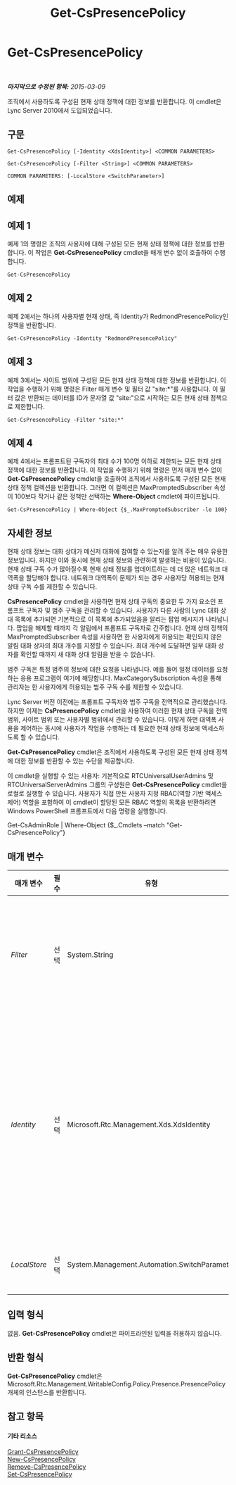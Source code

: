 ﻿---
title: Get-CsPresencePolicy
TOCTitle: Get-CsPresencePolicy
ms:assetid: 65880bdb-4482-4cfb-83de-19b239784fe5
ms:mtpsurl: https://technet.microsoft.com/ko-kr/library/Gg398463(v=OCS.15)
ms:contentKeyID: 49303855
ms.date: 08/24/2015
mtps_version: v=OCS.15
ms.translationtype: HT
---

# Get-CsPresencePolicy

 

_**마지막으로 수정된 항목:** 2015-03-09_

조직에서 사용하도록 구성된 현재 상태 정책에 대한 정보를 반환합니다. 이 cmdlet은 Lync Server 2010에서 도입되었습니다.

## 구문

    Get-CsPresencePolicy [-Identity <XdsIdentity>] <COMMON PARAMETERS>

    Get-CsPresencePolicy [-Filter <String>] <COMMON PARAMETERS>

    COMMON PARAMETERS: [-LocalStore <SwitchParameter>]

## 예제

## 예제 1

예제 1의 명령은 조직의 사용자에 대해 구성된 모든 현재 상태 정책에 대한 정보를 반환합니다. 이 작업은 **Get-CsPresencePolicy** cmdlet을 매개 변수 없이 호출하여 수행합니다.

    Get-CsPresencePolicy

## 예제 2

예제 2에서는 하나의 사용자별 현재 상태, 즉 Identity가 RedmondPresencePolicy인 정책을 반환합니다.

    Get-CsPresencePolicy -Identity "RedmondPresencePolicy"

## 예제 3

예제 3에서는 사이트 범위에 구성된 모든 현재 상태 정책에 대한 정보를 반환합니다. 이 작업을 수행하기 위해 명령은 Filter 매개 변수 및 필터 값 "site:\*"를 사용합니다. 이 필터 값은 반환되는 데이터를 ID가 문자열 값 "site:"으로 시작하는 모든 현재 상태 정책으로 제한합니다.

    Get-CsPresencePolicy -Filter "site:*"

## 예제 4

예제 4에서는 프롬프트된 구독자의 최대 수가 100명 이하로 제한되는 모든 현재 상태 정책에 대한 정보를 반환합니다. 이 작업을 수행하기 위해 명령은 먼저 매개 변수 없이 **Get-CsPresencePolicy** cmdlet을 호출하여 조직에서 사용하도록 구성된 모든 현재 상태 정책 컬렉션을 반환합니다. 그러면 이 컬렉션은 MaxPromptedSubscriber 속성이 100보다 작거나 같은 정책만 선택하는 **Where-Object** cmdlet에 파이프됩니다.

    Get-CsPresencePolicy | Where-Object {$_.MaxPromptedSubscriber -le 100}

## 자세한 정보

현재 상태 정보는 대화 상대가 메신저 대화에 참여할 수 있는지를 알려 주는 매우 유용한 정보입니다. 하지만 이와 동시에 현재 상태 정보와 관련하여 발생하는 비용이 있습니다. 현재 상태 구독 수가 많아질수록 현재 상태 정보를 업데이트하는 데 더 많은 네트워크 대역폭을 할당해야 합니다. 네트워크 대역폭이 문제가 되는 경우 사용자당 허용되는 현재 상태 구독 수를 제한할 수 있습니다.

**CsPresencePolicy** cmdlet을 사용하면 현재 상태 구독의 중요한 두 가지 요소인 프롬프트 구독자 및 범주 구독을 관리할 수 있습니다. 사용자가 다른 사람의 Lync 대화 상대 목록에 추가되면 기본적으로 이 목록에 추가되었음을 알리는 팝업 메시지가 나타납니다. 팝업을 해제할 때까지 각 알림에서 프롬프트 구독자로 간주합니다. 현재 상태 정책의 MaxPromptedSubscriber 속성을 사용하면 한 사용자에게 허용되는 확인되지 않은 알림 대화 상자의 최대 개수를 지정할 수 있습니다. 최대 개수에 도달하면 일부 대화 상자를 확인할 때까지 새 대화 상대 알림을 받을 수 없습니다.

범주 구독은 특정 범주의 정보에 대한 요청을 나타냅니다. 예를 들어 일정 데이터를 요청하는 응용 프로그램이 여기에 해당합니다. MaxCategorySubscription 속성을 통해 관리자는 한 사용자에게 허용되는 범주 구독 수를 제한할 수 있습니다.

Lync Server 버전 이전에는 프롬프트 구독자와 범주 구독을 전역적으로 관리했습니다. 하지만 이제는 **CsPresencePolicy** cmdlet을 사용하여 이러한 현재 상태 구독을 전역 범위, 사이트 범위 또는 사용자별 범위에서 관리할 수 있습니다. 이렇게 하면 대역폭 사용을 제어하는 동시에 사용자가 작업을 수행하는 데 필요한 현재 상태 정보에 액세스하도록 할 수 있습니다.

**Get-CsPresencePolicy** cmdlet은 조직에서 사용하도록 구성된 모든 현재 상태 정책에 대한 정보를 반환할 수 있는 수단을 제공합니다.

이 cmdlet을 실행할 수 있는 사용자: 기본적으로 RTCUniversalUserAdmins 및 RTCUniversalServerAdmins 그룹의 구성원은 **Get-CsPresencePolicy** cmdlet을 로컬로 실행할 수 있습니다. 사용자가 직접 만든 사용자 지정 RBAC(역할 기반 액세스 제어) 역할을 포함하여 이 cmdlet이 할당된 모든 RBAC 역할의 목록을 반환하려면 Windows PowerShell 프롬프트에서 다음 명령을 실행합니다.

Get-CsAdminRole | Where-Object {$\_.Cmdlets –match "Get-CsPresencePolicy"}

## 매개 변수


<table>
<colgroup>
<col style="width: 25%" />
<col style="width: 25%" />
<col style="width: 25%" />
<col style="width: 25%" />
</colgroup>
<thead>
<tr class="header">
<th>매개 변수</th>
<th>필수</th>
<th>유형</th>
<th>설명</th>
</tr>
</thead>
<tbody>
<tr class="odd">
<td><p><em>Filter</em></p></td>
<td><p>선택</p></td>
<td><p>System.String</p></td>
<td><p>반환할 정책을 지정할 때 와일드카드를 사용할 수 있도록 합니다. 예를 들어 사이트 범위에서 구성된 모든 현재 상태 정책을 반환하려면 -Filter &quot;site:*&quot; 구문을 사용하고,</p>
<p>Filter와 Identity 매개 변수를 같은 명령에서 사용할 수는 없습니다.</p></td>
</tr>
<tr class="even">
<td><p><em>Identity</em></p></td>
<td><p>선택</p></td>
<td><p>Microsoft.Rtc.Management.Xds.XdsIdentity</p></td>
<td><p>검색할 현재 상태 정책의 고유 식별자입니다. 전역 정책을 반환하려면 -Identity global 구문을 사용합니다. 사이트 범위에 구성된 정책을 반환하려면 -Identity &quot;site:Redmond&quot; 형태의 구문을 사용합니다. 사용자별 범위에 구성된 정책을 반환하려면 -Identity &quot;RedmondPresencePolicy&quot; 형태의 구문을 사용합니다. Identity를 지정할 때 와일드카드 문자를 사용할 수 없습니다.</p>
<p>Identity 또는 Filter 매개 변수 중 아무것도 지정되지 않은 경우 <strong>Get-CsPresencePolicy</strong> cmdlet은 조직에서 사용자에 대해 구성된 모든 현재 상태 정책을 반환합니다.</p></td>
</tr>
<tr class="odd">
<td><p><em>LocalStore</em></p></td>
<td><p>선택</p></td>
<td><p>System.Management.Automation.SwitchParameter</p></td>
<td><p>중앙 관리 저장소 자체가 아니라 중앙 관리 저장소의 로컬 복제본에서 현재 상태 정책 데이터를 검색합니다.</p></td>
</tr>
</tbody>
</table>


## 입력 형식

없음. **Get-CsPresencePolicy** cmdlet은 파이프라인된 입력을 허용하지 않습니다.

## 반환 형식

**Get-CsPresencePolicy** cmdlet은 Microsoft.Rtc.Management.WritableConfig.Policy.Presence.PresencePolicy 개체의 인스턴스를 반환합니다.

## 참고 항목

#### 기타 리소스

[Grant-CsPresencePolicy](grant-cspresencepolicy.md)  
[New-CsPresencePolicy](new-cspresencepolicy.md)  
[Remove-CsPresencePolicy](remove-cspresencepolicy.md)  
[Set-CsPresencePolicy](set-cspresencepolicy.md)

